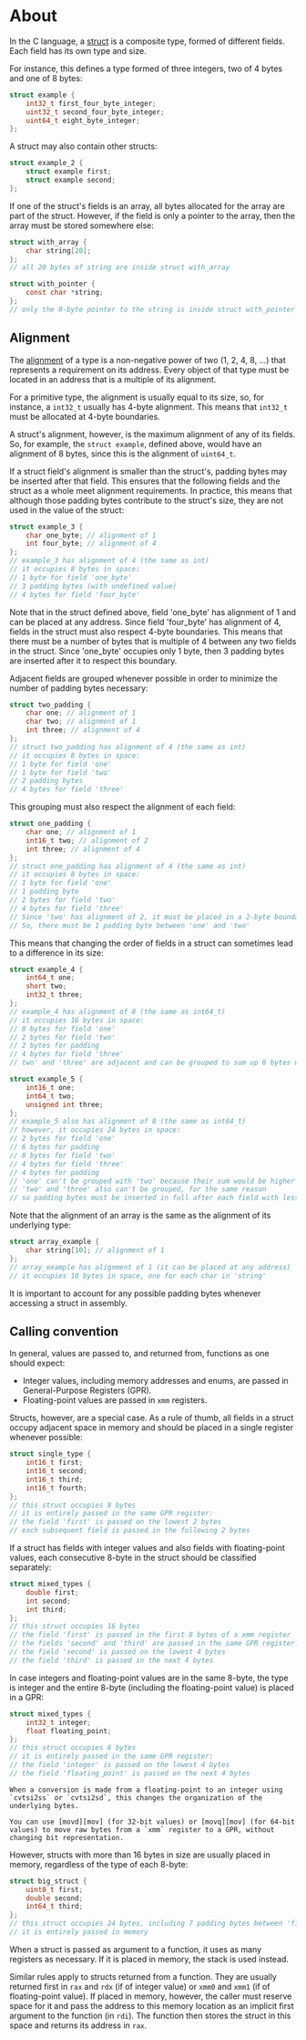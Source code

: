 # About

In the C language, a [struct][struct] is a composite type, formed of different fields.
Each field has its own type and size.

For instance, this defines a type formed of three integers, two of 4 bytes and one of 8 bytes:

```c
struct example {
    int32_t first_four_byte_integer;
    uint32_t second_four_byte_integer;
    uint64_t eight_byte_integer;
};
```

A struct may also contain other structs:

```c
struct example_2 {
    struct example first;
    struct example second;
};
```

If one of the struct's fields is an array, all bytes allocated for the array are part of the struct.
However, if the field is only a pointer to the array, then the array must be stored somewhere else:

```c
struct with_array {
    char string[20];
};
// all 20 bytes of string are inside struct with_array

struct with_pointer {
    const char *string;
};
// only the 8-byte pointer to the string is inside struct with_pointer
```

## Alignment

The [alignment][alignment] of a type is a non-negative power of two (1, 2, 4, 8, ...) that represents a requirement on its address.
Every object of that type must be located in an address that is a multiple of its alignment.

For a primitive type, the alignment is usually equal to its size, so, for instance, a `int32_t` usually has 4-byte alignment.
This means that `int32_t` must be allocated at 4-byte boundaries.

A struct's alignment, however, is the maximum alignment of any of its fields.
So, for example, the `struct example`, defined above, would have an alignment of 8 bytes, since this is the alignment of `uint64_t`.

If a struct field's alignment is smaller than the struct's, padding bytes may be inserted after that field.
This ensures that the following fields and the struct as a whole meet alignment requirements.
In practice, this means that although those padding bytes contribute to the struct's size, they are not used in the value of the struct:

```c
struct example_3 {
    char one_byte; // alignment of 1
    int four_byte; // alignment of 4
};
// example_3 has alignment of 4 (the same as int)
// it occupies 8 bytes in space:
// 1 byte for field 'one_byte'
// 3 padding bytes (with undefined value)
// 4 bytes for field 'four_byte'
```

Note that in the struct defined above, field 'one_byte' has alignment of 1 and can be placed at any address.
Since field 'four_byte' has alignment of 4, fields in the struct must also respect 4-byte boundaries.
This means that there must be a number of bytes that is multiple of 4 between any two fields in the struct.
Since 'one_byte' occupies only 1 byte, then 3 padding bytes are inserted after it to respect this boundary.

Adjacent fields are grouped whenever possible in order to minimize the number of padding bytes necessary:

```c
struct two_padding {
    char one; // alignment of 1
    char two; // alignment of 1
    int three; // alignment of 4
};
// struct two_padding has alignment of 4 (the same as int)
// it occupies 8 bytes in space:
// 1 byte for field 'one'
// 1 byte for field 'two'
// 2 padding bytes
// 4 bytes for field 'three'
```

This grouping must also respect the alignment of each field:

```c
struct one_padding {
    char one; // alignment of 1
    int16_t two; // alignment of 2
    int three; // alignment of 4
};
// struct one_padding has alignment of 4 (the same as int)
// it occupies 8 bytes in space:
// 1 byte for field 'one'
// 1 padding byte
// 2 bytes for field 'two'
// 4 bytes for field 'three'
// Since 'two' has alignment of 2, it must be placed in a 2-byte boundary
// So, there must be 1 padding byte between 'one' and 'two'
```

This means that changing the order of fields in a struct can sometimes lead to a difference in its size:

```c
struct example_4 {
    int64_t one;
    short two;
    int32_t three;
};
// example_4 has alignment of 8 (the same as int64_t)
// it occupies 16 bytes in space:
// 8 bytes for field 'one'
// 2 bytes for field 'two'
// 2 bytes for padding
// 4 bytes for field 'three'
// two' and 'three' are adjacent and can be grouped to sum up 8 bytes with only 2 bytes of padding

struct example_5 {
    int16_t one;
    int64_t two;
    unsigned int three;
};
// example_5 also has alignment of 8 (the same as int64_t)
// however, it occupies 24 bytes in space:
// 2 bytes for field 'one'
// 6 bytes for padding
// 8 bytes for field 'two'
// 4 bytes for field 'three'
// 4 bytes for padding
// 'one' can't be grouped with 'two' because their sum would be higher than the struct's alignment
// 'two' and 'three' also can't be grouped, for the same reason
// so padding bytes must be inserted in full after each field with less than 8 bytes in alignment
```

Note that the alignment of an array is the same as the alignment of its underlying type:

```c
struct array_example {
    char string[10]; // alignment of 1
};
// array_example has alignment of 1 (it can be placed at any address)
// it occupies 10 bytes in space, one for each char in 'string'
```

It is important to account for any possible padding bytes whenever accessing a struct in assembly.

## Calling convention

In general, values are passed to, and returned from, functions as one should expect:

- Integer values, including memory addresses and enums, are passed in General-Purpose Registers (GPR).
- Floating-point values are passed in `xmm` registers.

Structs, however, are a special case.
As a rule of thumb, all fields in a struct occupy adjacent space in memory and should be placed in a single register whenever possible:

```c
struct single_type {
    int16_t first;
    int16_t second;
    int16_t third;
    int16_t fourth;
};
// this struct occupies 8 bytes
// it is entirely passed in the same GPR register:
// the field 'first' is passed on the lowest 2 bytes
// each subsequent field is passed in the following 2 bytes
```

If a struct has fields with integer values and also fields with floating-point values, each consecutive 8-byte in the struct should be classified separately:

```c
struct mixed_types {
    double first;
    int second;
    int third;
};
// this struct occupies 16 bytes
// the field 'first' is passed in the first 8 bytes of a xmm register
// the fields 'second' and 'third' are passed in the same GPR register:
// the field 'second' is passed on the lowest 4 bytes
// the field 'third' is passed in the next 4 bytes
```

In case integers and floating-point values are in the same 8-byte, the type is integer and the entire 8-byte (including the floating-point value) is placed in a GPR:

```c
struct mixed_types {
    int32_t integer;
    float floating_point;
};
// this struct occupies 8 bytes
// it is entirely passed in the same GPR register:
// the field 'integer' is passed on the lowest 4 bytes
// the field 'floating_point' is passed on the next 4 bytes
```

~~~~exercism/note
When a conversion is made from a floating-point to an integer using `cvtsi2ss` or `cvtsi2sd`, this changes the organization of the underlying bytes.

You can use [movd][mov] (for 32-bit values) or [movq][mov] (for 64-bit values) to move raw bytes from a `xmm` register to a GPR, without changing bit representation.
~~~~

However, structs with more than 16 bytes in size are usually placed in memory, regardless of the type of each 8-byte:

```c
struct big_struct {
    uint8_t first;
    double second;
    int64_t third;
};
// this struct occupies 24 bytes, including 7 padding bytes between 'first' and 'second'
// it is entirely passed in memory
```

When a struct is passed as argument to a function, it uses as many registers as necessary.
If it is placed in memory, the stack is used instead.

Similar rules apply to structs returned from a function.
They are usually returned first in `rax` and `rdx` (if of integer value) or `xmm0` and `xmm1` (if of floating-point value).
If placed in memory, however, the caller must reserve space for it and pass the address to this memory location as an implicit first argument to the function (in `rdi`).
The function then stores the struct in this space and returns its address in `rax`.

[struct]: https://en.wikipedia.org/wiki/Struct_(C_programming_language)
[alignment]: https://en.cppreference.com/w/c/language/object.html#Alignment
[mov]: https://www.felixcloutier.com/x86/movd:movq
